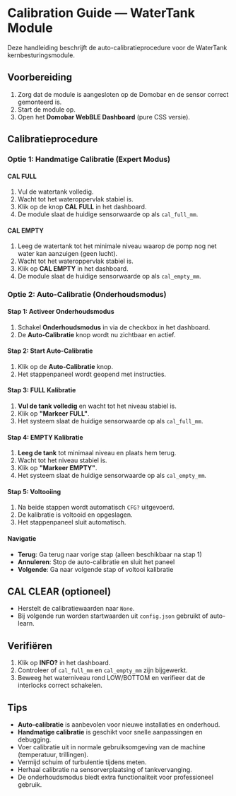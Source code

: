 # Calibration Guide — WaterTank Module

Deze handleiding beschrijft de auto-calibratieprocedure voor de WaterTank kernbesturingsmodule.

## Voorbereiding
1. Zorg dat de module is aangesloten op de Domobar en de sensor correct gemonteerd is.
2. Start de module op.
3. Open het **Domobar WebBLE Dashboard** (pure CSS versie).

## Calibratieprocedure

### Optie 1: Handmatige Calibratie (Expert Modus)

#### CAL FULL
1. Vul de watertank volledig.
2. Wacht tot het wateroppervlak stabiel is.
3. Klik op de knop **CAL FULL** in het dashboard.
4. De module slaat de huidige sensorwaarde op als `cal_full_mm`.

#### CAL EMPTY
1. Leeg de watertank tot het minimale niveau waarop de pomp nog net water kan aanzuigen (geen lucht).
2. Wacht tot het wateroppervlak stabiel is.
3. Klik op **CAL EMPTY** in het dashboard.
4. De module slaat de huidige sensorwaarde op als `cal_empty_mm`.

### Optie 2: Auto-Calibratie (Onderhoudsmodus)

#### Stap 1: Activeer Onderhoudsmodus
1. Schakel **Onderhoudsmodus** in via de checkbox in het dashboard.
2. De **Auto-Calibratie** knop wordt nu zichtbaar en actief.

#### Stap 2: Start Auto-Calibratie
1. Klik op de **Auto-Calibratie** knop.
2. Het stappenpaneel wordt geopend met instructies.

#### Stap 3: FULL Kalibratie
1. **Vul de tank volledig** en wacht tot het niveau stabiel is.
2. Klik op **"Markeer FULL"**.
3. Het systeem slaat de huidige sensorwaarde op als `cal_full_mm`.

#### Stap 4: EMPTY Kalibratie
1. **Leeg de tank** tot minimaal niveau en plaats hem terug.
2. Wacht tot het niveau stabiel is.
3. Klik op **"Markeer EMPTY"**.
4. Het systeem slaat de huidige sensorwaarde op als `cal_empty_mm`.

#### Stap 5: Voltooiing
1. Na beide stappen wordt automatisch `CFG?` uitgevoerd.
2. De kalibratie is voltooid en opgeslagen.
3. Het stappenpaneel sluit automatisch.

#### Navigatie
- **Terug**: Ga terug naar vorige stap (alleen beschikbaar na stap 1)
- **Annuleren**: Stop de auto-calibratie en sluit het paneel
- **Volgende**: Ga naar volgende stap of voltooi kalibratie

## CAL CLEAR (optioneel)
- Herstelt de calibratiewaarden naar `None`.
- Bij volgende run worden startwaarden uit `config.json` gebruikt of auto-learn.

## Verifiëren
1. Klik op **INFO?** in het dashboard.
2. Controleer of `cal_full_mm` en `cal_empty_mm` zijn bijgewerkt.
3. Beweeg het waterniveau rond LOW/BOTTOM en verifieer dat de interlocks correct schakelen.

## Tips
- **Auto-calibratie** is aanbevolen voor nieuwe installaties en onderhoud.
- **Handmatige calibratie** is geschikt voor snelle aanpassingen en debugging.
- Voer calibratie uit in normale gebruiksomgeving van de machine (temperatuur, trillingen).
- Vermijd schuim of turbulentie tijdens meten.
- Herhaal calibratie na sensorverplaatsing of tankvervanging.
- De onderhoudsmodus biedt extra functionaliteit voor professioneel gebruik.
